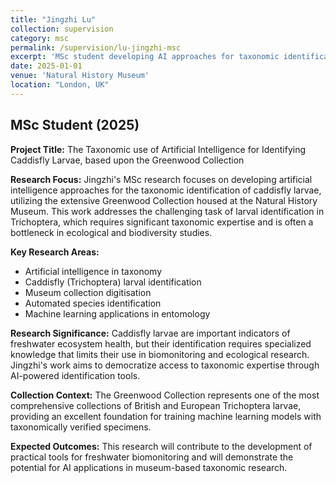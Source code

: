 ```yaml
---
title: "Jingzhi Lu"
collection: supervision
category: msc
permalink: /supervision/lu-jingzhi-msc
excerpt: 'MSc student developing AI approaches for taxonomic identification of caddisfly larvae.'
date: 2025-01-01
venue: 'Natural History Museum'
location: "London, UK"
---
```


## MSc Student (2025)

**Project Title:** The Taxonomic use of Artificial Intelligence for Identifying Caddisfly Larvae, based upon the Greenwood Collection

**Research Focus:**
Jingzhi's MSc research focuses on developing artificial intelligence approaches for the taxonomic identification of caddisfly larvae, utilizing the extensive Greenwood Collection housed at the Natural History Museum. This work addresses the challenging task of larval identification in Trichoptera, which requires significant taxonomic expertise and is often a bottleneck in ecological and biodiversity studies.

**Key Research Areas:**
- Artificial intelligence in taxonomy
- Caddisfly (Trichoptera) larval identification
- Museum collection digitisation
- Automated species identification
- Machine learning applications in entomology

**Research Significance:**
Caddisfly larvae are important indicators of freshwater ecosystem health, but their identification requires specialized knowledge that limits their use in biomonitoring and ecological research. Jingzhi's work aims to democratize access to taxonomic expertise through AI-powered identification tools.

**Collection Context:**
The Greenwood Collection represents one of the most comprehensive collections of British and European Trichoptera larvae, providing an excellent foundation for training machine learning models with taxonomically verified specimens.

**Expected Outcomes:**
This research will contribute to the development of practical tools for freshwater biomonitoring and will demonstrate the potential for AI applications in museum-based taxonomic research.

